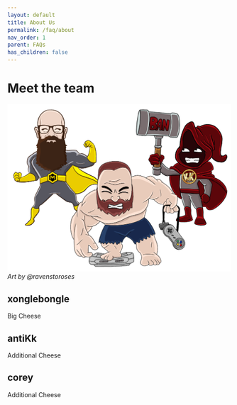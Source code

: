 ```yaml
---
layout: default
title: About Us
permalink: /faq/about
nav_order: 1
parent: FAQs
has_children: false
---
```


# Meet the team
![](assets/images/team_muos.png)
_Art by @ravenstoroses_

## xonglebongle
Big Cheese

## antiKk
Additional Cheese

## corey
Additional Cheese
